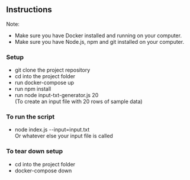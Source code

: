 ## Instructions

Note:
* Make sure you have Docker installed and running on your computer.
* Make sure you have Node.js, npm and git installed on your computer.

### Setup
* git clone the project repository
* cd into the project folder
* run docker-compose up
* run npm install
* run node input-txt-generator.js 20  
  (To create an input file with 20 rows of sample data)

### To run the script
* node index.js --input=input.txt  
  Or whatever else your input file is called

### To tear down setup
* cd into the project folder
* docker-compose down